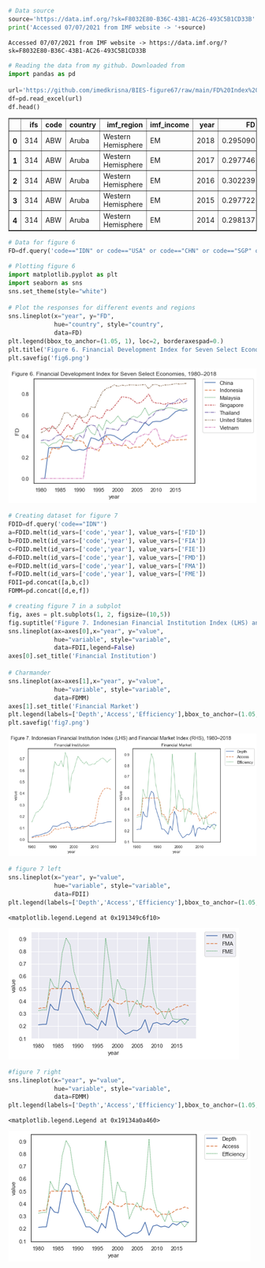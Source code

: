 ```python
# Data source
source='https://data.imf.org/?sk=F8032E80-B36C-43B1-AC26-493C5B1CD33B'
print('Accessed 07/07/2021 from IMF website -> '+source)
```

    Accessed 07/07/2021 from IMF website -> https://data.imf.org/?sk=F8032E80-B36C-43B1-AC26-493C5B1CD33B
    


```python
# Reading the data from my github. Downloaded from
import pandas as pd

url='https://github.com/imedkrisna/BIES-figure67/raw/main/FD%20Index%20Database%20(Excel).xlsx'
df=pd.read_excel(url)
df.head()
```




<table border="1" class="dataframe">
  <thead>
    <tr style="text-align: right;">
      <th></th>
      <th>ifs</th>
      <th>code</th>
      <th>country</th>
      <th>imf_region</th>
      <th>imf_income</th>
      <th>year</th>
      <th>FD</th>
      <th>FI</th>
      <th>FM</th>
      <th>FID</th>
      <th>FIA</th>
      <th>FIE</th>
      <th>FMD</th>
      <th>FMA</th>
      <th>FME</th>
    </tr>
  </thead>
  <tbody>
    <tr>
      <th>0</th>
      <td>314</td>
      <td>ABW</td>
      <td>Aruba</td>
      <td>Western Hemisphere</td>
      <td>EM</td>
      <td>2018</td>
      <td>0.295090</td>
      <td>0.571631</td>
      <td>0.007356</td>
      <td>0.272385</td>
      <td>0.695166</td>
      <td>0.641013</td>
      <td>0.019856</td>
      <td>0.0</td>
      <td>0.0</td>
    </tr>
    <tr>
      <th>1</th>
      <td>314</td>
      <td>ABW</td>
      <td>Aruba</td>
      <td>Western Hemisphere</td>
      <td>EM</td>
      <td>2017</td>
      <td>0.297746</td>
      <td>0.577792</td>
      <td>0.006406</td>
      <td>0.272385</td>
      <td>0.709758</td>
      <td>0.641990</td>
      <td>0.017292</td>
      <td>0.0</td>
      <td>0.0</td>
    </tr>
    <tr>
      <th>2</th>
      <td>314</td>
      <td>ABW</td>
      <td>Aruba</td>
      <td>Western Hemisphere</td>
      <td>EM</td>
      <td>2016</td>
      <td>0.302239</td>
      <td>0.586555</td>
      <td>0.006459</td>
      <td>0.280556</td>
      <td>0.724822</td>
      <td>0.640035</td>
      <td>0.017434</td>
      <td>0.0</td>
      <td>0.0</td>
    </tr>
    <tr>
      <th>3</th>
      <td>314</td>
      <td>ABW</td>
      <td>Aruba</td>
      <td>Western Hemisphere</td>
      <td>EM</td>
      <td>2015</td>
      <td>0.297722</td>
      <td>0.577775</td>
      <td>0.006375</td>
      <td>0.270970</td>
      <td>0.713883</td>
      <td>0.638080</td>
      <td>0.017210</td>
      <td>0.0</td>
      <td>0.0</td>
    </tr>
    <tr>
      <th>4</th>
      <td>314</td>
      <td>ABW</td>
      <td>Aruba</td>
      <td>Western Hemisphere</td>
      <td>EM</td>
      <td>2014</td>
      <td>0.298137</td>
      <td>0.578489</td>
      <td>0.006477</td>
      <td>0.265957</td>
      <td>0.716189</td>
      <td>0.644303</td>
      <td>0.017483</td>
      <td>0.0</td>
      <td>0.0</td>
    </tr>
  </tbody>
</table>





```python
# Data for figure 6
FD=df.query('code=="IDN" or code=="USA" or code=="CHN" or code=="SGP" or code=="MYS" or code=="THA" or code=="VNM"')
```


```python
# Plotting figure 6
import matplotlib.pyplot as plt
import seaborn as sns
sns.set_theme(style="white")

# Plot the responses for different events and regions
sns.lineplot(x="year", y="FD",
             hue="country", style="country",
             data=FD)
plt.legend(bbox_to_anchor=(1.05, 1), loc=2, borderaxespad=0.)
plt.title('Figure 6. Financial Development Index for Seven Select Economies, 1980–2018')
plt.savefig('fig6.png')
```


    
![png](output_3_0.png)
    



```python
# Creating dataset for figure 7
FDID=df.query('code=="IDN"')
a=FDID.melt(id_vars=['code','year'], value_vars=['FID'])
b=FDID.melt(id_vars=['code','year'], value_vars=['FIA'])
c=FDID.melt(id_vars=['code','year'], value_vars=['FIE'])
d=FDID.melt(id_vars=['code','year'], value_vars=['FMD'])
e=FDID.melt(id_vars=['code','year'], value_vars=['FMA'])
f=FDID.melt(id_vars=['code','year'], value_vars=['FME'])
FDII=pd.concat([a,b,c])
FDMM=pd.concat([d,e,f])
```


```python
# creating figure 7 in a subplot
fig, axes = plt.subplots(1, 2, figsize=(10,5))
fig.suptitle('Figure 7. Indonesian Financial Institution Index (LHS) and Financial Market Index (RHS), 1980–2018')
sns.lineplot(ax=axes[0],x="year", y="value",
             hue="variable", style="variable",
             data=FDII,legend=False)
axes[0].set_title('Financial Institution')

# Charmander
sns.lineplot(ax=axes[1],x="year", y="value",
             hue="variable", style="variable",
             data=FDMM)
axes[1].set_title('Financial Market')
plt.legend(labels=['Depth','Access','Efficiency'],bbox_to_anchor=(1.05, 1), loc=2, borderaxespad=0.)
plt.savefig('fig7.png')
```


    
![png](output_5_0.png)
    



```python
# figure 7 left
sns.lineplot(x="year", y="value",
             hue="variable", style="variable",
             data=FDII)
plt.legend(labels=['Depth','Access','Efficiency'],bbox_to_anchor=(1.05, 1), loc=2, borderaxespad=0.)
```




    <matplotlib.legend.Legend at 0x191349c6f10>




    
![png](output_6_1.png)
    



```python
#figure 7 right
sns.lineplot(x="year", y="value",
             hue="variable", style="variable",
             data=FDMM)
plt.legend(labels=['Depth','Access','Efficiency'],bbox_to_anchor=(1.05, 1), loc=2, borderaxespad=0.)
```




    <matplotlib.legend.Legend at 0x19134a0a460>




    
![png](output_7_1.png)
    

